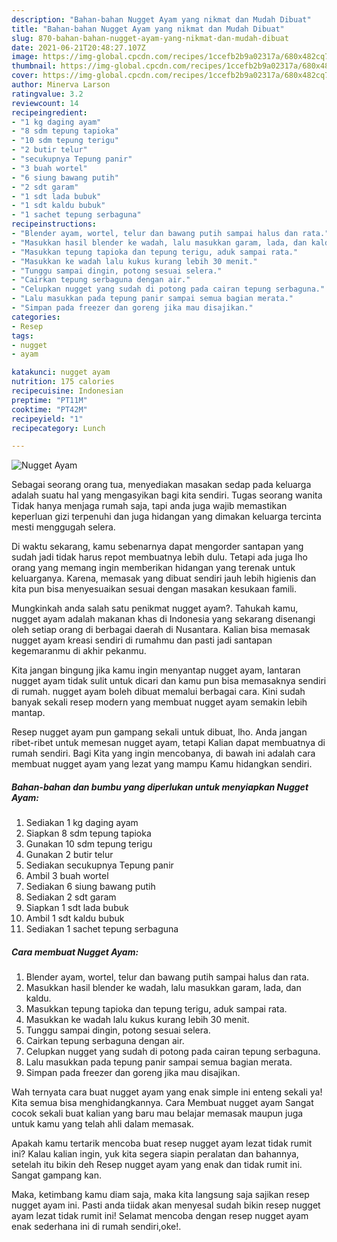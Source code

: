 ```yaml
---
description: "Bahan-bahan Nugget Ayam yang nikmat dan Mudah Dibuat"
title: "Bahan-bahan Nugget Ayam yang nikmat dan Mudah Dibuat"
slug: 870-bahan-bahan-nugget-ayam-yang-nikmat-dan-mudah-dibuat
date: 2021-06-21T20:48:27.107Z
image: https://img-global.cpcdn.com/recipes/1ccefb2b9a02317a/680x482cq70/nugget-ayam-foto-resep-utama.jpg
thumbnail: https://img-global.cpcdn.com/recipes/1ccefb2b9a02317a/680x482cq70/nugget-ayam-foto-resep-utama.jpg
cover: https://img-global.cpcdn.com/recipes/1ccefb2b9a02317a/680x482cq70/nugget-ayam-foto-resep-utama.jpg
author: Minerva Larson
ratingvalue: 3.2
reviewcount: 14
recipeingredient:
- "1 kg daging ayam"
- "8 sdm tepung tapioka"
- "10 sdm tepung terigu"
- "2 butir telur"
- "secukupnya Tepung panir"
- "3 buah wortel"
- "6 siung bawang putih"
- "2 sdt garam"
- "1 sdt lada bubuk"
- "1 sdt kaldu bubuk"
- "1 sachet tepung serbaguna"
recipeinstructions:
- "Blender ayam, wortel, telur dan bawang putih sampai halus dan rata."
- "Masukkan hasil blender ke wadah, lalu masukkan garam, lada, dan kaldu."
- "Masukkan tepung tapioka dan tepung terigu, aduk sampai rata."
- "Masukkan ke wadah lalu kukus kurang lebih 30 menit."
- "Tunggu sampai dingin, potong sesuai selera."
- "Cairkan tepung serbaguna dengan air."
- "Celupkan nugget yang sudah di potong pada cairan tepung serbaguna."
- "Lalu masukkan pada tepung panir sampai semua bagian merata."
- "Simpan pada freezer dan goreng jika mau disajikan."
categories:
- Resep
tags:
- nugget
- ayam

katakunci: nugget ayam 
nutrition: 175 calories
recipecuisine: Indonesian
preptime: "PT11M"
cooktime: "PT42M"
recipeyield: "1"
recipecategory: Lunch

---
```



![Nugget Ayam](https://img-global.cpcdn.com/recipes/1ccefb2b9a02317a/680x482cq70/nugget-ayam-foto-resep-utama.jpg)

Sebagai seorang orang tua, menyediakan masakan sedap pada keluarga adalah suatu hal yang mengasyikan bagi kita sendiri. Tugas seorang  wanita Tidak hanya menjaga rumah saja, tapi anda juga wajib memastikan keperluan gizi terpenuhi dan juga hidangan yang dimakan keluarga tercinta mesti menggugah selera.

Di waktu  sekarang, kamu sebenarnya dapat mengorder santapan yang sudah jadi tidak harus repot membuatnya lebih dulu. Tetapi ada juga lho orang yang memang ingin memberikan hidangan yang terenak untuk keluarganya. Karena, memasak yang dibuat sendiri jauh lebih higienis dan kita pun bisa menyesuaikan sesuai dengan masakan kesukaan famili. 



Mungkinkah anda salah satu penikmat nugget ayam?. Tahukah kamu, nugget ayam adalah makanan khas di Indonesia yang sekarang disenangi oleh setiap orang di berbagai daerah di Nusantara. Kalian bisa memasak nugget ayam kreasi sendiri di rumahmu dan pasti jadi santapan kegemaranmu di akhir pekanmu.

Kita jangan bingung jika kamu ingin menyantap nugget ayam, lantaran nugget ayam tidak sulit untuk dicari dan kamu pun bisa memasaknya sendiri di rumah. nugget ayam boleh dibuat memalui berbagai cara. Kini sudah banyak sekali resep modern yang membuat nugget ayam semakin lebih mantap.

Resep nugget ayam pun gampang sekali untuk dibuat, lho. Anda jangan ribet-ribet untuk memesan nugget ayam, tetapi Kalian dapat membuatnya di rumah sendiri. Bagi Kita yang ingin mencobanya, di bawah ini adalah cara membuat nugget ayam yang lezat yang mampu Kamu hidangkan sendiri.

<!--inarticleads1-->

##### Bahan-bahan dan bumbu yang diperlukan untuk menyiapkan Nugget Ayam:

1. Sediakan 1 kg daging ayam
1. Siapkan 8 sdm tepung tapioka
1. Gunakan 10 sdm tepung terigu
1. Gunakan 2 butir telur
1. Sediakan secukupnya Tepung panir
1. Ambil 3 buah wortel
1. Sediakan 6 siung bawang putih
1. Sediakan 2 sdt garam
1. Siapkan 1 sdt lada bubuk
1. Ambil 1 sdt kaldu bubuk
1. Sediakan 1 sachet tepung serbaguna




<!--inarticleads2-->

##### Cara membuat Nugget Ayam:

1. Blender ayam, wortel, telur dan bawang putih sampai halus dan rata.
1. Masukkan hasil blender ke wadah, lalu masukkan garam, lada, dan kaldu.
1. Masukkan tepung tapioka dan tepung terigu, aduk sampai rata.
1. Masukkan ke wadah lalu kukus kurang lebih 30 menit.
1. Tunggu sampai dingin, potong sesuai selera.
1. Cairkan tepung serbaguna dengan air.
1. Celupkan nugget yang sudah di potong pada cairan tepung serbaguna.
1. Lalu masukkan pada tepung panir sampai semua bagian merata.
1. Simpan pada freezer dan goreng jika mau disajikan.




Wah ternyata cara buat nugget ayam yang enak simple ini enteng sekali ya! Kita semua bisa menghidangkannya. Cara Membuat nugget ayam Sangat cocok sekali buat kalian yang baru mau belajar memasak maupun juga untuk kamu yang telah ahli dalam memasak.

Apakah kamu tertarik mencoba buat resep nugget ayam lezat tidak rumit ini? Kalau kalian ingin, yuk kita segera siapin peralatan dan bahannya, setelah itu bikin deh Resep nugget ayam yang enak dan tidak rumit ini. Sangat gampang kan. 

Maka, ketimbang kamu diam saja, maka kita langsung saja sajikan resep nugget ayam ini. Pasti anda tiidak akan menyesal sudah bikin resep nugget ayam lezat tidak rumit ini! Selamat mencoba dengan resep nugget ayam enak sederhana ini di rumah sendiri,oke!.

